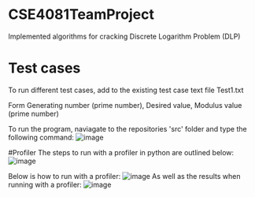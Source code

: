 # CSE4081TeamProject
Implemented algorithms for cracking Discrete Logarithm Problem (DLP)

# Test cases

To run different test cases, add to the existing test case text file Test1.txt

Form
Generating number (prime number), Desired value, Modulus value (prime number)

To run the program, naviagate to the repositories 'src' folder and type the following command:
![image](https://user-images.githubusercontent.com/35845396/66707207-e80af980-ed0a-11e9-9227-ceee6183a015.png)

#Profiler
The steps to run with a profiler in python are outlined below:
![image](https://user-images.githubusercontent.com/35845396/67109606-df00a900-f19e-11e9-8666-bc3b015ed6e7.png)

Below is how to run with a profiler:
![image](https://user-images.githubusercontent.com/35845396/67109567-c8f2e880-f19e-11e9-8012-688f4a468a26.png)
As well as the results when running with a profiler:
![image](https://user-images.githubusercontent.com/35845396/67109715-1ff8bd80-f19f-11e9-9885-77c49bc89caa.png)

